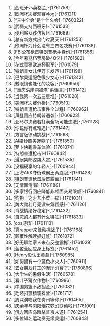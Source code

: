 
1. [西班牙vs英格兰]-[1761758]
1. [欧洲杯决赛观赛vlog]-[1761211]
1. [“三中全会”是个什么会]-[1760322]
1. [武磊支持西班牙]-[1761533]
1. [便利贴女孩仿妆]-[1761689]
1. [总有新方式出门过夏天]-[1761253]
1. [欧洲杯为什么没有三四名决赛]-[1761138]
1. [FBI公布枪击特朗普枪手身份]-[1761356]
1. [今年暑期档票房破40亿]-[1761582]
1. [花式竞猜欧洲杯冠军]-[1761079]
1. [特朗普女儿伊万卡发声]-[1761198]
1. [巴黎奥运配色很少女心]-[1761342]
1. [戴眼镜也能化的妆容]-[1760950]
1. [“重庆洪崖洞被淹”系谣言]-[1761412]
1. [当我第一次去三星堆]-[1761028]
1. [美洲杯决赛分析]-[1760510]
1. [特朗普遭枪击事件全过程]-[1760962]
1. [拜登回应特朗普遇袭]-[1760923]
1. [亚马尔决赛若打满全场可能违法]-[1761128]
1. [你说你有点难追]-[1761447]
1. [方言版律动挑战]-[1761568]
1. [AI婚纱照美迷糊了]-[1761350]
1. [萝卜快跑乘车体验]-[1761074]
1. [特朗普遭枪击]-[1760842]
1. [漫展集邮姿势大赏]-[1761535]
1. [没福硬享的年轻人]-[1760944]
1. [上海ARK夺街球霸王两连冠]-[1761428]
1. [特朗普遭枪击后首露面]-[1761341]
1. [无情画清唱]-[1761189]
1. [多家银行回应降低非柜面交易限额]-[1760841]
1. [狗狗：这才艺小菜一碟]-[1761031]
1. [魏大勋若月亮没来氛围感]-[1761126]
1. [肖战情绪好稳定]-[1761432]
1. [自恋的人都有什么特征]-[1761833]
1. [cos游场]-[1761113]
1. [真rapper来律动挑战了]-[1761168]
1. [颠覆性解读抓娃娃]-[1761072]
1. [好无聊给家人来点反差震撼]-[1761029]
1. [蓝盈莹回应身上标签]-[1761452]
1. [Henry没认出黄磊]-[1760985]
1. [如何拥有一个蓝色小火人]-[1760911]
1. [去女朋友打工的餐厅消费了]-[1760896]
1. [大学生的暑假生活]-[1760578]
1. [看叶子猜农作物]-[1760986]
1. [中国男篮不敌掘金]-[1761082]
1. [毛坯扣篮精装抖音]-[1761717]
1. [周深演唱我在贵州等你]-[1761465]
1. [庆余年与浏阳烟花梦幻联动啦]-[1761001]
1. [俄方回应乌暗杀普京未遂]-[1761254]
1. [多位知名运动员无缘奥运]-[1760843]